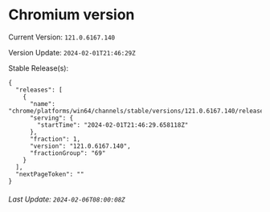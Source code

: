 # Chromium version

Current Version: `121.0.6167.140`

Version Update: `2024-02-01T21:46:29Z`

Stable Release(s):
```
{
  "releases": [
    {
      "name": "chrome/platforms/win64/channels/stable/versions/121.0.6167.140/releases/1706823989",
      "serving": {
        "startTime": "2024-02-01T21:46:29.658118Z"
      },
      "fraction": 1,
      "version": "121.0.6167.140",
      "fractionGroup": "69"
    }
  ],
  "nextPageToken": ""
}
```

###### Last Update: `2024-02-06T08:00:08Z`
        
